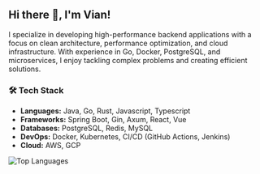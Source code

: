 ## Hi there 👋, I'm Vian!

I specialize in developing high-performance backend applications with a focus on clean architecture, performance optimization, and cloud infrastructure. With experience in Go, Docker, PostgreSQL, and microservices, I enjoy tackling complex problems and creating efficient solutions.

### 🛠 Tech Stack
- **Languages:** Java, Go, Rust, Javascript, Typescript
- **Frameworks:** Spring Boot, Gin, Axum, React, Vue
- **Databases:** PostgreSQL, Redis, MySQL
- **DevOps:** Docker, Kubernetes, CI/CD (GitHub Actions, Jenkins)
- **Cloud:** AWS, GCP

![Top Languages](https://github-readme-stats.vercel.app/api/top-langs/?username=viaannn&layout=compact&theme=transparent) 
